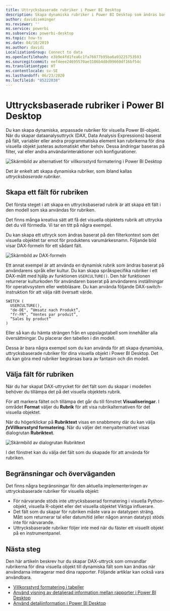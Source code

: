 ```yaml
---
title: Uttrycksbaserade rubriker i Power BI Desktop
description: Skapa dynamiska rubriker i Power BI Desktop som ändras baserat på programmatiska uttryck med hjälp av villkorsstyrd programmatisk formatering
author: davidiseminger
ms.reviewer: ''
ms.service: powerbi
ms.subservice: powerbi-desktop
ms.topic: how-to
ms.date: 04/10/2019
ms.author: davidi
LocalizationGroup: Connect to data
ms.openlocfilehash: e3b9e4fd1fea6c1fa76077b95ba6a93225753593
ms.sourcegitcommit: eef4eee24695570ae3186b4d8d99660df16bf54c
ms.translationtype: HT
ms.contentlocale: sv-SE
ms.lasthandoff: 06/23/2020
ms.locfileid: "85222038"
---
```

# <a name="expression-based-titles-in-power-bi-desktop"></a>Uttrycksbaserade rubriker i Power BI Desktop

Du kan skapa dynamiska, anpassade rubriker för visuella Power BI-objekt. När du skapar dataanalysuttryck (DAX, Data Analysis Expressions) baserat på fält, variabler eller andra programmatiska element kan rubrikerna för dina visuella objekt justeras automatiskt efter behov. Dessa ändringar baseras på filter, val eller andra användarinteraktioner och konfigurationer.

![Skärmbild av alternativet för villkorsstyrd formatering i Power BI Desktop](media/desktop-conditional-formatting-visual-titles/expression-based-title-01.png)

Det är enkelt att skapa dynamiska rubriker, som ibland kallas *uttrycksbaserade rubriker*. 

## <a name="create-a-field-for-your-title"></a>Skapa ett fält för rubriken

Det första steget i att skapa en uttrycksbaserad rubrik är att skapa ett fält i den modell som ska användas för rubriken. 

Det finns många kreativa sätt att få det visuella objektets rubrik att uttrycka det du vill förmedla. Vi tar en titt på några exempel.

Du kan skapa ett uttryck som ändras baserat på den filterkontext som det visuella objektet tar emot för produktens varumärkesnamn. Följande bild visar DAX-formeln för ett sådant fält.

![Skärmbild av DAX-formeln](media/desktop-conditional-formatting-visual-titles/expression-based-title-02.png)

Ett annat exempel är att använda en dynamisk rubrik som ändras baserat på användarens språk eller kultur. Du kan skapa språkspecifika rubriker i ett DAX-mått med hjälp av funktionen `USERCULTURE()`. Den här funktionen returnerar kulturkoden för användaren baserat på användarens inställningar för operativsystem eller webbläsare. Du kan använda följande DAX-switch-instruktion för att välja rätt översatt värde. 

```
SWITCH (
  USERCULTURE(),
  "de-DE", “Umsatz nach Produkt”,
  "fr-FR", “Ventes par produit”,
  “Sales by product”
)
```

Eller så kan du hämta strängen från en uppslagstabell som innehåller alla översättningar. Du placerar den tabellen i din modell. 

Dessa är bara några exempel som du kan använda för att skapa dynamiska, uttrycksbaserade rubriker för dina visuella objekt i Power BI Desktop. Det du kan göra med rubriker begränsas bara av fantasin och din modell.


## <a name="select-your-field-for-your-title"></a>Välja fält för rubriken

När du har skapat DAX-uttrycket för det fält som du skapar i modellen behöver du tillämpa det på det visuella objektets rubrik.

För att markera fältet och tillämpa det går du till fönstret **Visualiseringar**. I området **Format** väljer du **Rubrik** för att visa rubrikalternativen för det visuella objektet. 

När du högerklickar på **Rubriktext** visas en snabbmeny där du kan välja **<em>fx</em>Villkorsstyrd formatering**. När du väljer det menyalternativet visas dialogrutan **Rubriktext**. 

![Skärmbild av dialogrutan Rubriktext](media/desktop-conditional-formatting-visual-titles/expression-based-title-02b.png)

I det fönstret kan du välja det fält som du skapade för att använda för rubriken.

## <a name="limitations-and-considerations"></a>Begränsningar och överväganden

Det finns några begränsningar för den aktuella implementeringen av uttrycksbaserade rubriker för visuella objekt:

* För närvarande stöds inte uttrycksbaserad formatering i visuella Python-objekt, visuella R-objekt eller det visuella objektet Viktiga influerare.
* Det fält som du skapar för rubriken måste vara av datatypen sträng. Mått som returnerar tal eller datum/tid (eller någon annan datatyp) stöds inte för närvarande.
* Uttrycksbaserade rubriker följer inte med när du fäster ett visuellt objekt på en instrumentpanel.

## <a name="next-steps"></a>Nästa steg

Den här artikeln beskrev hur du skapar DAX-uttryck som omvandlar rubrikerna för dina visuella objekt till dynamiska fält som kan ändras när användarna interagerar med dina rapporter. Följande artiklar kan också vara användbara.

* [Villkorsstyrd formatering i tabeller](desktop-conditional-table-formatting.md)
* [Använd visning av detaljerad information mellan rapporter i Power BI Desktop](desktop-cross-report-drill-through.md)
* [Använd detaljinformation i Power BI Desktop](desktop-drillthrough.md)
